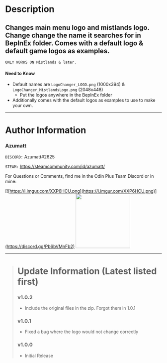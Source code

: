 # Description

## Changes main menu logo and mistlands logo. Change change the name it searches for in BepInEx folder. Comes with a default logo & default game logos as examples.

`ONLY WORKS ON Mistlands & later.`

#### Need to Know

- Default names are `LogoChanger_LOGO.png` (1000x394) & `LogoChanger_MistlandsLogo.png` (2048x448)
    - Put the logos anywhere in the BepInEx folder
- Additionally comes with the default logos as examples to use to make your own.

---

# Author Information

### Azumatt

`DISCORD:` Azumatt#2625

`STEAM:` https://steamcommunity.com/id/azumatt/

For Questions or Comments, find me in the Odin Plus Team Discord or in mine:

[![https://i.imgur.com/XXP6HCU.png](https://i.imgur.com/XXP6HCU.png)](https://discord.gg/Pb6bVMnFb2)
<a href="https://discord.gg/pdHgy6Bsng"><img src="https://i.imgur.com/Xlcbmm9.png" href="https://discord.gg/pdHgy6Bsng" width="175" height="175"></a>
***

> # Update Information (Latest listed first)
> ### v1.0.2
> - Include the original files in the zip. Forgot them in 1.0.1
> ### v1.0.1
> - Fixed a bug where the logo would not change correctly
> ### v1.0.0
> - Initial Release